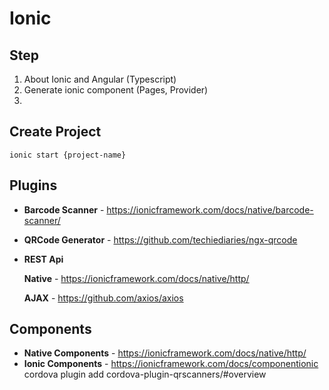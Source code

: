 # Ionic

## Step

1. About Ionic and Angular (Typescript)
2. Generate ionic component (Pages, Provider)
3. 

## Create Project

    ionic start {project-name}

## Plugins

- **Barcode Scanner** - https://ionicframework.com/docs/native/barcode-scanner/
- **QRCode Generator** - https://github.com/techiediaries/ngx-qrcode
- **REST Api** 
    
    **Native** - https://ionicframework.com/docs/native/http/
    
    **AJAX** - https://github.com/axios/axios
    
    
## Components

- **Native Components** - https://ionicframework.com/docs/native/http/
- **Ionic Components** - https://ionicframework.com/docs/componentionic cordova plugin add cordova-plugin-qrscanners/#overview


